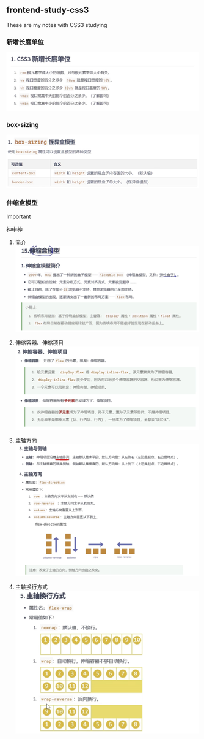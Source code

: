 ## frontend-study-css3
These are my notes with CSS3 studying

### 新增长度单位
![新增长度单位](/public/新增长度单位.png)

### box-sizing
![怪异盒模型](/public/怪异盒模型.png)

### 伸缩盒模型
> [!IMPORTANT]
> 神中神
1. 简介
![伸缩盒模型-简介](/public/伸缩盒模型-简介.png)

2. 伸缩容器、伸缩项目
![伸缩容器&伸缩项目](/public/伸缩容器&伸缩项目.png)

3. 主轴方向
![主轴方向](/public/主轴方向.png)

4. 主轴换行方式
![主轴换行方式](/public/主轴换行方式.png)
